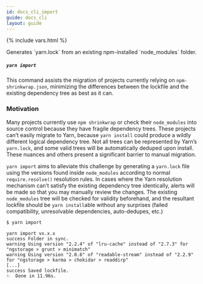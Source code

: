 ```yaml
---
id: docs_cli_import
guide: docs_cli
layout: guide
---
```


{% include vars.html %}

<p class="lead">Generates `yarn.lock` from an existing npm-installed `node_modules` folder.</p>

##### `yarn import` <a class="toc" id="toc-yarn-import" href="#toc-yarn-import"></a>

This command assists the migration of projects currently relying on `npm-shrinkwrap.json`,
minimizing the differences between the lockfile and the existing dependency tree
as best as it can.

### Motivation <a class="toc" id="toc-motivation" href="#toc-motivation"></a>

Many projects currently use `npm shrinkwrap` or check their `node_modules` into
source control because they have fragile dependency trees. These projects can’t
easily migrate to Yarn, because `yarn install` could produce a wildly different
logical dependency tree. Not all trees can be represented by Yarn’s `yarn.lock`,
and some valid trees will be automatically deduped upon install. These nuances
and others present a significant barrier to manual migration.

`yarn import` aims to alleviate this challenge by generating a `yarn.lock` file
using the versions found inside `node_modules` according to normal `require.resolve()`
resolution rules. In cases where the Yarn resolution mechanism can’t satisfy the
existing dependency tree identically, alerts will be made so that you may manually
review the changes. The existing `node_modules` tree will be checked for validity
beforehand, and the resultant lockfile should be `yarn install`able without any
surprises (failed compatibility, unresolvable dependencies, auto-dedupes, etc.)

```sh
$ yarn import
```

```
yarn import vx.x.x
success Folder in sync.
warning Using version "2.2.4" of "lru-cache" instead of "2.7.3" for "ngstorage > grunt > minimatch"
warning Using version "2.0.6" of "readable-stream" instead of "2.2.9" for "ngstorage > karma > chokidar > readdirp"
[...]
success Saved lockfile.
✨  Done in 11.96s.
```
